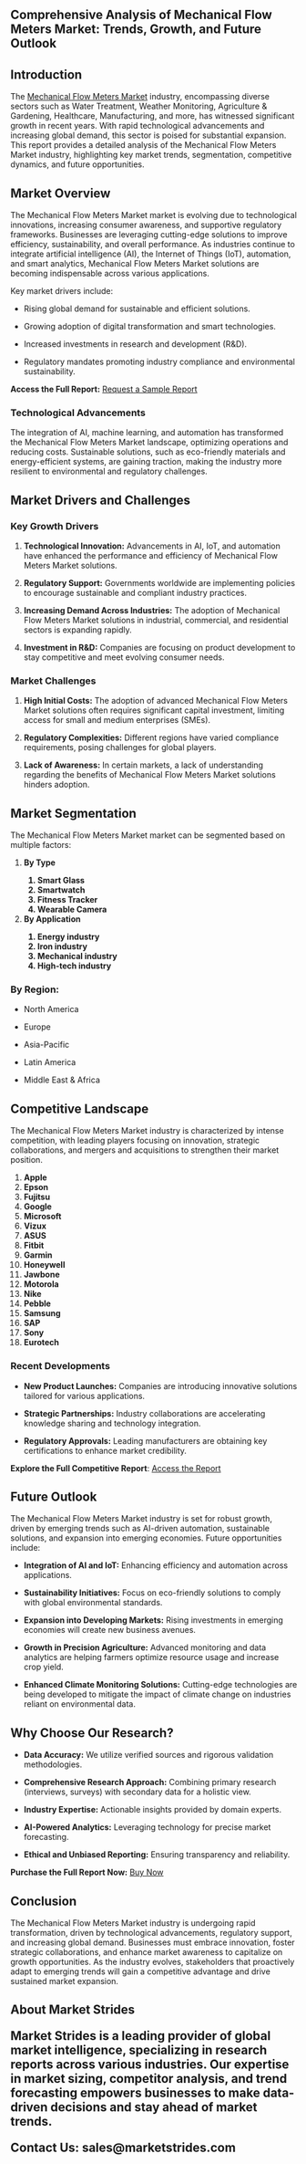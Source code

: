 <h2 data-pm-slice=""1 1 []"">Comprehensive Analysis of Mechanical Flow Meters Market: Trends, Growth, and Future Outlook</h2>
<h2>Introduction</h2>
<p>The <a href=https://marketstrides.com/report/mechanical-flow-meters-market>Mechanical Flow Meters Market</a> industry, encompassing diverse sectors such as Water Treatment, Weather Monitoring, Agriculture &amp; Gardening, Healthcare, Manufacturing, and more, has witnessed significant growth in recent years. With rapid technological advancements and increasing global demand, this sector is poised for substantial expansion. This report provides a detailed analysis of the Mechanical Flow Meters Market industry, highlighting key market trends, segmentation, competitive dynamics, and future opportunities.</p>
<h2>Market Overview</h2>
<p>The Mechanical Flow Meters Market market is evolving due to technological innovations, increasing consumer awareness, and supportive regulatory frameworks. Businesses are leveraging cutting-edge solutions to improve efficiency, sustainability, and overall performance. As industries continue to integrate artificial intelligence (AI), the Internet of Things (IoT), automation, and smart analytics, Mechanical Flow Meters Market solutions are becoming indispensable across various applications.</p>
<p>Key market drivers include:</p>
<ul data-spread=""false"">
<li>
<p>Rising global demand for sustainable and efficient solutions.</p>
</li>
<li>
<p>Growing adoption of digital transformation and smart technologies.</p>
</li>
<li>
<p>Increased investments in research and development (R&amp;D).</p>
</li>
<li>
<p>Regulatory mandates promoting industry compliance and environmental sustainability.</p>
</li>
</ul>
<p><strong>Access the Full Report:</strong>&nbsp;<a href=https://marketstrides.com/request-sample/mechanical-flow-meters-market>Request a Sample Report</a></p>
<h3>Technological Advancements</h3>
<p>The integration of AI, machine learning, and automation has transformed the Mechanical Flow Meters Market landscape, optimizing operations and reducing costs. Sustainable solutions, such as eco-friendly materials and energy-efficient systems, are gaining traction, making the industry more resilient to environmental and regulatory challenges.</p>
<h2>Market Drivers and Challenges</h2>
<h3>Key Growth Drivers</h3>
<ol start=""1"" data-spread=""false"">
<li>
<p><strong>Technological Innovation:</strong> Advancements in AI, IoT, and automation have enhanced the performance and efficiency of Mechanical Flow Meters Market solutions.</p>
</li>
<li>
<p><strong>Regulatory Support:</strong> Governments worldwide are implementing policies to encourage sustainable and compliant industry practices.</p>
</li>
<li>
<p><strong>Increasing Demand Across Industries:</strong> The adoption of Mechanical Flow Meters Market solutions in industrial, commercial, and residential sectors is expanding rapidly.</p>
</li>
<li>
<p><strong>Investment in R&amp;D:</strong> Companies are focusing on product development to stay competitive and meet evolving consumer needs.</p>
</li>
</ol>
<h3>Market Challenges</h3>
<ol start=""1"" data-spread=""false"">
<li>
<p><strong>High Initial Costs:</strong> The adoption of advanced Mechanical Flow Meters Market solutions often requires significant capital investment, limiting access for small and medium enterprises (SMEs).</p>
</li>
<li>
<p><strong>Regulatory Complexities:</strong> Different regions have varied compliance requirements, posing challenges for global players.</p>
</li>
<li>
<p><strong>Lack of Awareness:</strong> In certain markets, a lack of understanding regarding the benefits of Mechanical Flow Meters Market solutions hinders adoption.</p>
</li>
</ol>
<h2>Market Segmentation</h2>
<p>The Mechanical Flow Meters Market market can be segmented based on multiple factors:</p>
<p><strong><ol><li>By Type<ol><li>Smart Glass</li><li>Smartwatch</li><li>Fitness Tracker</li><li>Wearable Camera</li></ol></li><li>By Application<ol><li>Energy industry</li><li>Iron industry</li><li>Mechanical industry</li><li>High-tech industry</li></ol></li></ol></strong></p>
<h3>By Region:</h3>
<ul data-spread=""false"">
<li>
<p>North America</p>
</li>
<li>
<p>Europe</p>
</li>
<li>
<p>Asia-Pacific</p>
</li>
<li>
<p>Latin America</p>
</li>
<li>
<p>Middle East &amp; Africa</p>
</li>
</ul>
<h2>Competitive Landscape</h2>
<p>The Mechanical Flow Meters Market industry is characterized by intense competition, with leading players focusing on innovation, strategic collaborations, and mergers and acquisitions to strengthen their market position.</p>
<p><strong><ol><li>Apple</li><li>Epson</li><li>Fujitsu</li><li>Google</li><li>Microsoft</li><li>Vizux</li><li>ASUS</li><li>Fitbit</li><li>Garmin</li><li>Honeywell</li><li>Jawbone</li><li>Motorola</li><li>Nike</li><li>Pebble</li><li>Samsung</li><li>SAP</li><li>Sony</li><li>Eurotech</li></ol></strong></p>
<h3>Recent Developments</h3>
<ul data-spread=""false"">
<li>
<p><strong>New Product Launches:</strong> Companies are introducing innovative solutions tailored for various applications.</p>
</li>
<li>
<p><strong>Strategic Partnerships:</strong> Industry collaborations are accelerating knowledge sharing and technology integration.</p>
</li>
<li>
<p><strong>Regulatory Approvals:</strong> Leading manufacturers are obtaining key certifications to enhance market credibility.</p>
</li>
</ul>
<p><strong>Explore the Full Competitive Report</strong>:&nbsp;<a href=https://marketstrides.com/report/mechanical-flow-meters-market>Access the Report</a></p>
<h2>Future Outlook</h2>
<p>The Mechanical Flow Meters Market industry is set for robust growth, driven by emerging trends such as AI-driven automation, sustainable solutions, and expansion into emerging economies. Future opportunities include:</p>
<ul data-spread=""false"">
<li>
<p><strong>Integration of AI and IoT:</strong> Enhancing efficiency and automation across applications.</p>
</li>
<li>
<p><strong>Sustainability Initiatives:</strong> Focus on eco-friendly solutions to comply with global environmental standards.</p>
</li>
<li>
<p><strong>Expansion into Developing Markets:</strong> Rising investments in emerging economies will create new business avenues.</p>
</li>
<li>
<p><strong>Growth in Precision Agriculture:</strong> Advanced monitoring and data analytics are helping farmers optimize resource usage and increase crop yield.</p>
</li>
<li>
<p><strong>Enhanced Climate Monitoring Solutions:</strong> Cutting-edge technologies are being developed to mitigate the impact of climate change on industries reliant on environmental data.</p>
</li>
</ul>
<h2>Why Choose Our Research?</h2>
<ul data-spread=""false"">
<li>
<p><strong>Data Accuracy:</strong> We utilize verified sources and rigorous validation methodologies.</p>
</li>
<li>
<p><strong>Comprehensive Research Approach:</strong> Combining primary research (interviews, surveys) with secondary data for a holistic view.</p>
</li>
<li>
<p><strong>Industry Expertise:</strong> Actionable insights provided by domain experts.</p>
</li>
<li>
<p><strong>AI-Powered Analytics:</strong> Leveraging technology for precise market forecasting.</p>
</li>
<li>
<p><strong>Ethical and Unbiased Reporting:</strong> Ensuring transparency and reliability.</p>
</li>
</ul>
<p><strong>Purchase the Full Report Now:</strong>&nbsp;<a href=https://marketstrides.com/buyNow/mechanical-flow-meters-market?price=single_price>Buy Now</a></p>
<h2>Conclusion</h2>
<p>The Mechanical Flow Meters Market industry is undergoing rapid transformation, driven by technological advancements, regulatory support, and increasing global demand. Businesses must embrace innovation, foster strategic collaborations, and enhance market awareness to capitalize on growth opportunities. As the industry evolves, stakeholders that proactively adapt to emerging trends will gain a competitive advantage and drive sustained market expansion.</p>
<h2>About Market Strides</h333>
<p>Market Strides is a leading provider of global market intelligence, specializing in research reports across various industries. Our expertise in market sizing, competitor analysis, and trend forecasting empowers businesses to make data-driven decisions and stay ahead of market trends.</p>
<p><strong>Contact Us:</strong> <a>sales@marketstrides.com</a></p>
